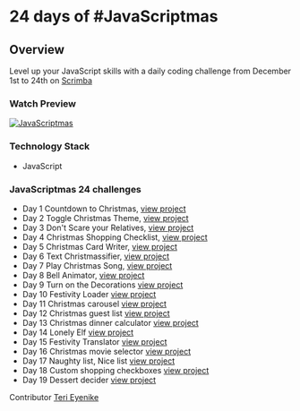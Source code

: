 # 24 days of #JavaScriptmas

## Overview
Level up your JavaScript skills with a daily coding challenge from December 1st to 24th on [Scrimba](https://scrimba.com/learn/javascriptmas2021)

### Watch Preview
[![JavaScriptmas](https://user-images.githubusercontent.com/25850598/144466102-a5f27c64-334a-405b-8c49-342f8d48bdcf.png)](https://youtu.be/CsoujaMhl4g)

### Technology Stack
- JavaScript

### JavaScriptmas 24 challenges
- Day 1 Countdown to Christmas, [view project](https://codepen.io/terieyenike/pen/PoJwvrm)
- Day 2 Toggle Christmas Theme, [view project](https://codepen.io/terieyenike/pen/jOGPoYm)
- Day 3 Don't Scare your Relatives, [view project](https://codepen.io/terieyenike/pen/WNZvqrd)
- Day 4 Christmas Shopping Checklist, [view project](https://codepen.io/terieyenike/pen/oNGjPXB)
- Day 5 Christmas Card Writer, [view project](https://codepen.io/terieyenike/pen/zYEvyVw)
- Day 6 Text Christmassifier, [view project](https://codepen.io/terieyenike/pen/XWeXpzo)
- Day 7 Play Christmas Song, [view project](https://codepen.io/terieyenike/pen/oNGxvqy)
- Day 8 Bell Animator, [view project](https://codepen.io/terieyenike/pen/oNGxvqy)
- Day 9 Turn on the Decorations [view project](https://codepen.io/terieyenike/pen/ExwywRW)
- Day 10 Festivity Loader [view project](https://codepen.io/terieyenike/pen/vYeXzWO)
- Day 11 Christmas carousel [view project](https://codepen.io/terieyenike/pen/YzrpEKE)
- Day 12 Christmas guest list [view project](https://codepen.io/terieyenike/pen/rNGWpGv)
- Day 13 Christmas dinner calculator [view project](https://codepen.io/terieyenike/pen/eYGBVVw)
- Day 14 Lonely Elf [view project](https://codepen.io/terieyenike/pen/XWeRpMv)
- Day 15 Festivity Translator [view project](https://codepen.io/terieyenike/pen/oNGWBqY)
- Day 16 Christmas movie selector [view project](https://codepen.io/terieyenike/pen/abLWpQN)
- Day 17 Naughty list, Nice list [view project](https://codepen.io/terieyenike/pen/WNZjpbB)
- Day 18 Custom shopping checkboxes [view project](https://codepen.io/terieyenike/pen/rNGwYwP)
- Day 19 Dessert decider [view project](https://codepen.io/terieyenike/pen/xxXrPWx)

Contributor
[Teri Eyenike](https://twitter.com/terieyenike)
